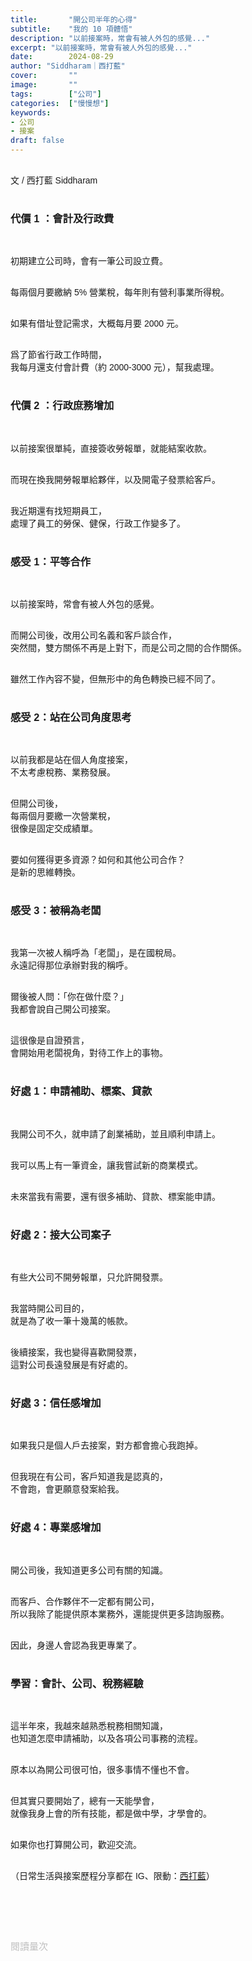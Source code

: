 ```yaml
---
title:       "開公司半年的心得"
subtitle:    "我的 10 項體悟"
description: "以前接案時，常會有被人外包的感覺..."
excerpt: "以前接案時，常會有被人外包的感覺..."
date:        2024-08-29
author: "Siddharam｜西打藍"
cover:       ""
image:       ""
tags:        ["公司"]
categories:  ["慢慢想"]
keywords:
- 公司
- 接案
draft: false
---
```


<article style="font-family: 'Noto Sans TC', '微軟正黑體', sans-serif; font-weight: 300;">

<br>文 / 西打藍 Siddharam<br><br>

<h3 class="article-h1-color">代價 1 ：會計及行政費</h3><br>

初期建立公司時，會有一筆公司設立費。<br><br>

每兩個月要繳納 5% 營業稅，每年則有營利事業所得稅。<br><br>

如果有借址登記需求，大概每月要 2000 元。<br><br>

爲了節省行政工作時間，<br>
我每月還支付會計費（約 2000-3000 元），幫我處理。<br><br>


<h3 class="article-h1-color">代價 2 ：行政庶務增加</h3><br>

以前接案很單純，直接簽收勞報單，就能結案收款。<br><br>

而現在換我開勞報單給夥伴，以及開電子發票給客戶。<br><br>

我近期還有找短期員工，<br>
處理了員工的勞保、健保，行政工作變多了。<br><br>


<h3 class="article-h1-color">感受 1：平等合作</h3><br>

以前接案時，常會有被人外包的感覺。<br><br>

而開公司後，改用公司名義和客戶談合作，<br>
突然間，雙方關係不再是上對下，而是公司之間的合作關係。<br><br>

雖然工作內容不變，但無形中的角色轉換已經不同了。<br><br>


<h3 class="article-h1-color">感受 2：站在公司角度思考</h3><br>

以前我都是站在個人角度接案，<br>
不太考慮稅務、業務發展。<br><br>

但開公司後，<br>
每兩個月要繳一次營業稅，<br>
很像是固定交成績單。<br><br>

要如何獲得更多資源？如何和其他公司合作？<br>
是新的思維轉換。<br><br>


<h3 class="article-h1-color">感受 3：被稱為老闆</h3><br>

我第一次被人稱呼為「老闆」，是在國稅局。<br>
永遠記得那位承辦對我的稱呼。<br><br>

爾後被人問：「你在做什麼？」<br>
我都會說自己開公司接案。<br><br>

這很像是自證預言，<br>
會開始用老闆視角，對待工作上的事物。<br><br>



<h3 class="article-h1-color">好處 1：申請補助、標案、貸款</h3><br>

我開公司不久，就申請了創業補助，並且順利申請上。<br><br>

我可以馬上有一筆資金，讓我嘗試新的商業模式。<br><br>

未來當我有需要，還有很多補助、貸款、標案能申請。<br><br>


<h3 class="article-h1-color">好處 2：接大公司案子</h3><br>

有些大公司不開勞報單，只允許開發票。<br><br>

我當時開公司目的，<br>
就是為了收一筆十幾萬的帳款。<br><br>

後續接案，我也變得喜歡開發票，<br>
這對公司長遠發展是有好處的。<br><br>


<h3 class="article-h1-color">好處 3：信任感增加</h3><br>

如果我只是個人戶去接案，對方都會擔心我跑掉。<br><br>

但我現在有公司，客戶知道我是認真的，<br>
不會跑，會更願意發案給我。<br><br>


<h3 class="article-h1-color">好處 4：專業感增加</h3><br>

開公司後，我知道更多公司有關的知識。<br><br>

而客戶、合作夥伴不一定都有開公司，<br>
所以我除了能提供原本業務外，還能提供更多諮詢服務。<br><br>

因此，身邊人會認為我更專業了。<br><br>


<h3 class="article-h1-color">學習：會計、公司、稅務經驗</h3><br>

這半年來，我越來越熟悉稅務相關知識，<br>
也知道怎麼申請補助，以及各項公司事務的流程。<br><br>

原本以為開公司很可怕，很多事情不懂也不會。<br><br>

但其實只要開始了，總有一天能學會，<br>
就像我身上會的所有技能，都是做中學，才學會的。<br><br>

如果你也打算開公司，歡迎交流。<br><br>


<!-- 
<!-- 案例 > 證明案例 > 壞處 > 怎麼改變（列步驟） > 結語總結金句 -->


（日常生活與接案歷程分享都在 IG、限動：<a href="https://www.instagram.com/sidd.blue/" target="_blank">西打藍</a>）<br><br>

<!-- <h3 class="article-h1-color"></h3><br> -->





<br><br><br>

</article>

<div style="color: #bfbfbf; font-size: 15px;" id="busuanzi_container_page_pv">
  閱讀量<span id="busuanzi_value_page_pv"></span>次
</div>

<script src="../../js/post.js"></script>
